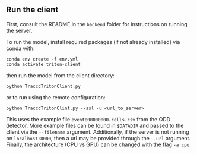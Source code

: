 ## Run the client

First, consult the README in the `backend` folder for instructions on running the server. 

To run the model, install required packages (if not already installed) via conda with:

```
conda env create -f env.yml
conda activate triton-client
```

then run the model from the client directory:

```
python TracccTritonClient.py
```

or to run using the remote configuration:

```
python TracccTritonClint.py --ssl -u <url_to_server>
```

This uses the example file `event000000000-cells.csv` from the ODD detector. More example files can be found in `$DATADIR` and passed to the client via the `--filename` argument. Additionally, if the server is not running on `localhost:8000`, then a url may be provided through the `--url` argument. Finally, the architecture (CPU vs GPU) can be changed with the flag `-a cpu`. 
